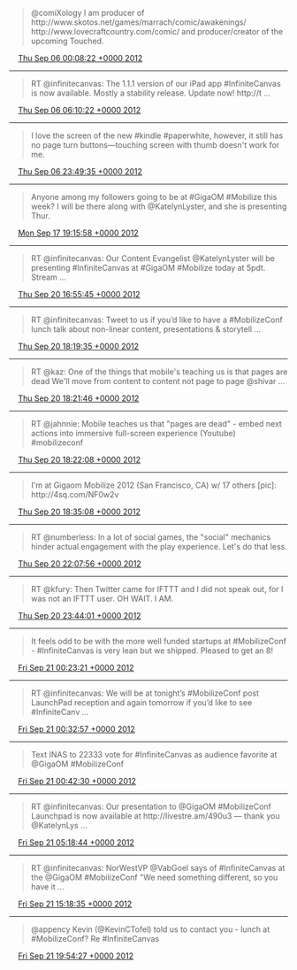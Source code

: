 > @comiXology I am producer of http://www\.skotos\.net/games/marrach/comic/awakenings/ http://www\.lovecraftcountry\.com/comic/ and producer/creator of the upcoming Touched\.

<img src="../../media/tweet.ico" width="12" /> [Thu Sep 06 00:08:22 +0000 2012](https://twitter.com/ChristopherA/status/243500856069210112)

----

> RT @infinitecanvas: The 1\.1\.1 version of our iPad app \#InfiniteCanvas is now available\. Mostly a stability release\. Update now\! http://t \.\.\.

<img src="../../media/tweet.ico" width="12" /> [Thu Sep 06 06:10:22 +0000 2012](https://twitter.com/ChristopherA/status/243591956054294528)

----

> I love the screen of the new \#kindle \#paperwhite, however, it still has no page turn buttons—touching screen with thumb doesn't work for me\.

<img src="../../media/tweet.ico" width="12" /> [Thu Sep 06 23:49:35 +0000 2012](https://twitter.com/ChristopherA/status/243858516010467329)

----

> Anyone among my followers going to be at \#GigaOM \#Mobilize this week? I will be there along with @KatelynLyster, and she is presenting Thur\.

<img src="../../media/tweet.ico" width="12" /> [Mon Sep 17 19:15:58 +0000 2012](https://twitter.com/ChristopherA/status/247775923716362240)

----

> RT @infinitecanvas: Our Content Evangelist @KatelynLyster will be presenting \#InfiniteCanvas at \#GigaOM \#Mobilize today at 5pdt\. Stream  \.\.\.

<img src="../../media/tweet.ico" width="12" /> [Thu Sep 20 16:55:45 +0000 2012](https://twitter.com/ChristopherA/status/248827800952401920)

----

> RT @infinitecanvas: Tweet to us if you’d like to have a \#MobilizeConf lunch talk about non\-linear content, presentations &amp; storytell \.\.\.

<img src="../../media/tweet.ico" width="12" /> [Thu Sep 20 18:19:35 +0000 2012](https://twitter.com/ChristopherA/status/248848899077439488)

----

> RT @kaz: One of the things that mobile's teaching us is that pages are dead We'll move from content to content not page to page @shivar  \.\.\.

<img src="../../media/tweet.ico" width="12" /> [Thu Sep 20 18:21:46 +0000 2012](https://twitter.com/ChristopherA/status/248849448472559616)

----

> RT @jahnnie: Mobile teaches us that "pages are dead" \- embed next actions into immersive full\-screen experience \(Youtube\) \#mobilizeconf

<img src="../../media/tweet.ico" width="12" /> [Thu Sep 20 18:22:08 +0000 2012](https://twitter.com/ChristopherA/status/248849541439311872)

----

> I'm at Gigaom Mobilize 2012 \(San Francisco, CA\) w/ 17 others \[pic\]: http://4sq\.com/NF0w2v

<img src="../../media/tweet.ico" width="12" /> [Thu Sep 20 18:35:08 +0000 2012](https://twitter.com/ChristopherA/status/248852810618241024)

----

> RT @numberless: In a lot of social games, the "social" mechanics hinder actual engagement with the play experience\. Let's do that less\.

<img src="../../media/tweet.ico" width="12" /> [Thu Sep 20 22:07:56 +0000 2012](https://twitter.com/ChristopherA/status/248906366750715904)

----

> RT @kfury: Then Twitter came for IFTTT and I did not speak out, for I was not an IFTTT user\. OH WAIT\. I AM\.

<img src="../../media/tweet.ico" width="12" /> [Thu Sep 20 23:44:01 +0000 2012](https://twitter.com/ChristopherA/status/248930546988748800)

----

> It feels odd to be with the more well funded startups at \#MobilizeConf \- \#InfiniteCanvas is very lean but we shipped\. Pleased to get an 8\!

<img src="../../media/tweet.ico" width="12" /> [Fri Sep 21 00:23:21 +0000 2012](https://twitter.com/ChristopherA/status/248940444011089920)

----

> RT @infinitecanvas: We will be at tonight’s \#MobilizeConf post LaunchPad reception and again tomorrow if you’d like to see \#InfiniteCanv \.\.\.

<img src="../../media/tweet.ico" width="12" /> [Fri Sep 21 00:32:57 +0000 2012](https://twitter.com/ChristopherA/status/248942860920029185)

----

> Text INAS to 22333 vote for \#InfiniteCanvas as audience favorite at @GigaOM \#MobilizeConf

<img src="../../media/tweet.ico" width="12" /> [Fri Sep 21 00:42:30 +0000 2012](https://twitter.com/ChristopherA/status/248945263086039040)

----

> RT @infinitecanvas: Our presentation to @GigaOM \#MobilizeConf Launchpad is now available at http://livestre\.am/490u3 — thank you @KatelynLys \.\.\.

<img src="../../media/tweet.ico" width="12" /> [Fri Sep 21 05:18:44 +0000 2012](https://twitter.com/ChristopherA/status/249014779170148353)

----

> RT @infinitecanvas: NorWestVP @VabGoel says of \#InfiniteCanvas at the @GigaOM \#MobilizeConf "We need something different, so you have it \.\.\.

<img src="../../media/tweet.ico" width="12" /> [Fri Sep 21 15:18:35 +0000 2012](https://twitter.com/ChristopherA/status/249165738223489025)

----

> @appency Kevin \(@KevinCTofel\) told us to contact you \- lunch at \#MobilizeConf? Re \#InfiniteCanvas

<img src="../../media/tweet.ico" width="12" /> [Fri Sep 21 19:54:27 +0000 2012](https://twitter.com/ChristopherA/status/249235159642157056)